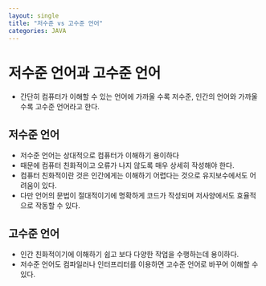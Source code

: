 ```yaml
---
layout: single
title: "저수준 vs 고수준 언어"
categories: JAVA
---
```


# 저수준 언어과 고수준 언어
  - 간단히 컴퓨터가 이해할 수 있는 언어에 가까울 수록 저수준, 인간의 언어와 가까울 수록 고수준 언어라고 한다.

## 저수준 언어
  - 저수준 언어는 상대적으로 컴퓨터가 이해하기 용이하다
  - 때문에 컴퓨터 친화적이고 오류가 나지 않도록 매우 상세히 작성해야 한다.
  - 컴퓨터 친화적이란 것은 인간에게는 이해하기 어렵다는 것으로 유지보수에서도 어려움이 있다.
  - 다만 언어의 문법이 절대적이기에 명확하게 코드가 작성되며 저사양에서도 효율적으로 작동할 수 있다.

## 고수준 언어
  - 인간 친화적이기에 이해하기 쉽고 보다 다양한 작업을 수행하는데 용이하다.
  - 저수준 언어도 컴파일러나 인터프리터를 이용하면 고수준 언어로 바꾸어 이해할 수 있다.
